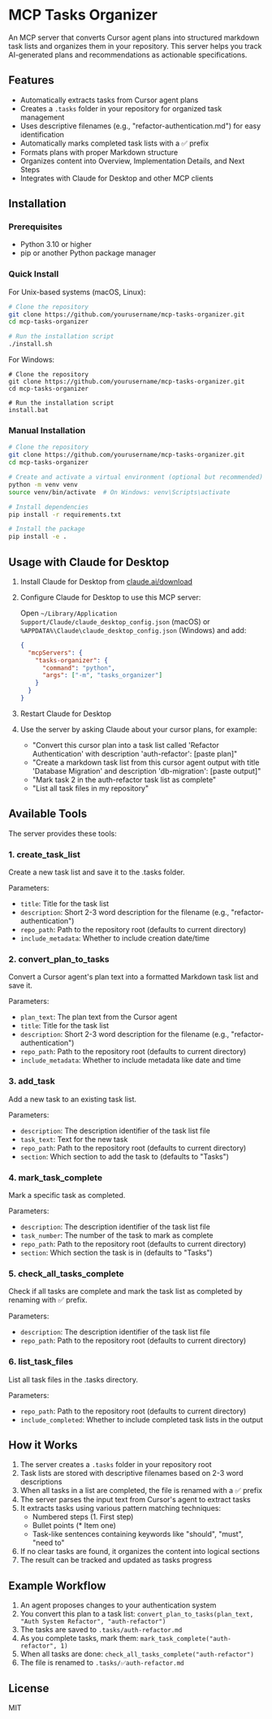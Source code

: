 # MCP Tasks Organizer

An MCP server that converts Cursor agent plans into structured markdown task lists and organizes them in your repository. This server helps you track AI-generated plans and recommendations as actionable specifications.

## Features

- Automatically extracts tasks from Cursor agent plans
- Creates a `.tasks` folder in your repository for organized task management
- Uses descriptive filenames (e.g., "refactor-authentication.md") for easy identification
- Automatically marks completed task lists with a ✅ prefix
- Formats plans with proper Markdown structure
- Organizes content into Overview, Implementation Details, and Next Steps
- Integrates with Claude for Desktop and other MCP clients

## Installation

### Prerequisites

- Python 3.10 or higher
- pip or another Python package manager

### Quick Install

For Unix-based systems (macOS, Linux):

```bash
# Clone the repository
git clone https://github.com/yourusername/mcp-tasks-organizer.git
cd mcp-tasks-organizer

# Run the installation script
./install.sh
```

For Windows:

```batch
# Clone the repository
git clone https://github.com/yourusername/mcp-tasks-organizer.git
cd mcp-tasks-organizer

# Run the installation script
install.bat
```

### Manual Installation

```bash
# Clone the repository
git clone https://github.com/yourusername/mcp-tasks-organizer.git
cd mcp-tasks-organizer

# Create and activate a virtual environment (optional but recommended)
python -m venv venv
source venv/bin/activate  # On Windows: venv\Scripts\activate

# Install dependencies
pip install -r requirements.txt

# Install the package
pip install -e .
```

## Usage with Claude for Desktop

1. Install Claude for Desktop from [claude.ai/download](https://claude.ai/download)

2. Configure Claude for Desktop to use this MCP server:

   Open `~/Library/Application Support/Claude/claude_desktop_config.json` (macOS) or `%APPDATA%\Claude\claude_desktop_config.json` (Windows) and add:

   ```json
   {
     "mcpServers": {
       "tasks-organizer": {
         "command": "python",
         "args": ["-m", "tasks_organizer"]
       }
     }
   }
   ```

3. Restart Claude for Desktop

4. Use the server by asking Claude about your cursor plans, for example:
   - "Convert this cursor plan into a task list called 'Refactor Authentication' with description 'auth-refactor': [paste plan]"
   - "Create a markdown task list from this cursor agent output with title 'Database Migration' and description 'db-migration': [paste output]"
   - "Mark task 2 in the auth-refactor task list as complete"
   - "List all task files in my repository"

## Available Tools

The server provides these tools:

### 1. create_task_list

Create a new task list and save it to the .tasks folder.

Parameters:
- `title`: Title for the task list
- `description`: Short 2-3 word description for the filename (e.g., "refactor-authentication") 
- `repo_path`: Path to the repository root (defaults to current directory)
- `include_metadata`: Whether to include creation date/time

### 2. convert_plan_to_tasks

Convert a Cursor agent's plan text into a formatted Markdown task list and save it.

Parameters:
- `plan_text`: The plan text from the Cursor agent
- `title`: Title for the task list
- `description`: Short 2-3 word description for the filename (e.g., "refactor-authentication")
- `repo_path`: Path to the repository root (defaults to current directory)
- `include_metadata`: Whether to include metadata like date and time

### 3. add_task

Add a new task to an existing task list.

Parameters:
- `description`: The description identifier of the task list file
- `task_text`: Text for the new task
- `repo_path`: Path to the repository root (defaults to current directory)
- `section`: Which section to add the task to (defaults to "Tasks")

### 4. mark_task_complete

Mark a specific task as completed.

Parameters:
- `description`: The description identifier of the task list file
- `task_number`: The number of the task to mark as complete
- `repo_path`: Path to the repository root (defaults to current directory)
- `section`: Which section the task is in (defaults to "Tasks")

### 5. check_all_tasks_complete

Check if all tasks are complete and mark the task list as completed by renaming with ✅ prefix.

Parameters:
- `description`: The description identifier of the task list file
- `repo_path`: Path to the repository root (defaults to current directory)

### 6. list_task_files

List all task files in the .tasks directory.

Parameters:
- `repo_path`: Path to the repository root (defaults to current directory)
- `include_completed`: Whether to include completed task lists in the output

## How it Works

1. The server creates a `.tasks` folder in your repository root
2. Task lists are stored with descriptive filenames based on 2-3 word descriptions
3. When all tasks in a list are completed, the file is renamed with a ✅ prefix
4. The server parses the input text from Cursor's agent to extract tasks
5. It extracts tasks using various pattern matching techniques:
   - Numbered steps (1. First step)
   - Bullet points (* Item one)
   - Task-like sentences containing keywords like "should", "must", "need to"
6. If no clear tasks are found, it organizes the content into logical sections
7. The result can be tracked and updated as tasks progress

## Example Workflow

1. An agent proposes changes to your authentication system
2. You convert this plan to a task list: `convert_plan_to_tasks(plan_text, "Auth System Refactor", "auth-refactor")`
3. The tasks are saved to `.tasks/auth-refactor.md`
4. As you complete tasks, mark them: `mark_task_complete("auth-refactor", 1)`
5. When all tasks are done: `check_all_tasks_complete("auth-refactor")`
6. The file is renamed to `.tasks/✅auth-refactor.md`

## License

MIT 